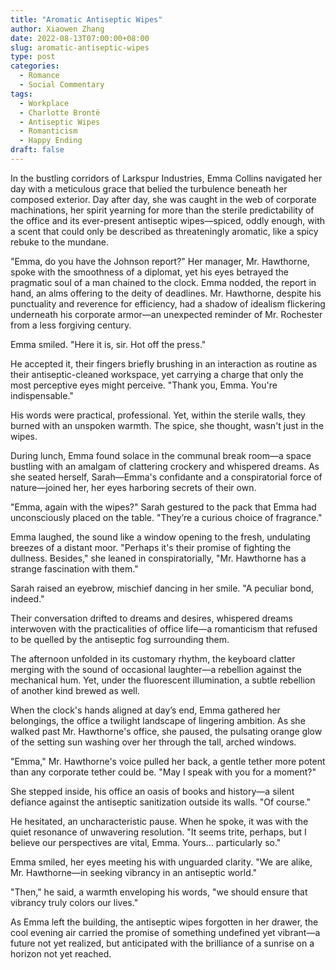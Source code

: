 ```yaml
---
title: "Aromatic Antiseptic Wipes"
author: Xiaowen Zhang
date: 2022-08-13T07:00:00+08:00
slug: aromatic-antiseptic-wipes
type: post
categories:
  - Romance
  - Social Commentary
tags:
  - Workplace
  - Charlotte Brontë
  - Antiseptic Wipes
  - Romanticism
  - Happy Ending
draft: false
---
```


In the bustling corridors of Larkspur Industries, Emma Collins navigated her day with a meticulous grace that belied the turbulence beneath her composed exterior. Day after day, she was caught in the web of corporate machinations, her spirit yearning for more than the sterile predictability of the office and its ever-present antiseptic wipes—spiced, oddly enough, with a scent that could only be described as threateningly aromatic, like a spicy rebuke to the mundane.

"Emma, do you have the Johnson report?" Her manager, Mr. Hawthorne, spoke with the smoothness of a diplomat, yet his eyes betrayed the pragmatic soul of a man chained to the clock. Emma nodded, the report in hand, an alms offering to the deity of deadlines. Mr. Hawthorne, despite his punctuality and reverence for efficiency, had a shadow of idealism flickering underneath his corporate armor—an unexpected reminder of Mr. Rochester from a less forgiving century.

Emma smiled. "Here it is, sir. Hot off the press."

He accepted it, their fingers briefly brushing in an interaction as routine as their antiseptic-cleaned workspace, yet carrying a charge that only the most perceptive eyes might perceive. "Thank you, Emma. You're indispensable."

His words were practical, professional. Yet, within the sterile walls, they burned with an unspoken warmth. The spice, she thought, wasn't just in the wipes.

During lunch, Emma found solace in the communal break room—a space bustling with an amalgam of clattering crockery and whispered dreams. As she seated herself, Sarah—Emma's confidante and a conspiratorial force of nature—joined her, her eyes harboring secrets of their own.

"Emma, again with the wipes?" Sarah gestured to the pack that Emma had unconsciously placed on the table. "They’re a curious choice of fragrance."

Emma laughed, the sound like a window opening to the fresh, undulating breezes of a distant moor. "Perhaps it's their promise of fighting the dullness. Besides," she leaned in conspiratorially, "Mr. Hawthorne has a strange fascination with them."

Sarah raised an eyebrow, mischief dancing in her smile. "A peculiar bond, indeed."

Their conversation drifted to dreams and desires, whispered dreams interwoven with the practicalities of office life—a romanticism that refused to be quelled by the antiseptic fog surrounding them.

The afternoon unfolded in its customary rhythm, the keyboard clatter merging with the sound of occasional laughter—a rebellion against the mechanical hum. Yet, under the fluorescent illumination, a subtle rebellion of another kind brewed as well.

When the clock's hands aligned at day’s end, Emma gathered her belongings, the office a twilight landscape of lingering ambition. As she walked past Mr. Hawthorne's office, she paused, the pulsating orange glow of the setting sun washing over her through the tall, arched windows.

"Emma," Mr. Hawthorne's voice pulled her back, a gentle tether more potent than any corporate tether could be. "May I speak with you for a moment?"

She stepped inside, his office an oasis of books and history—a silent defiance against the antiseptic sanitization outside its walls. "Of course."

He hesitated, an uncharacteristic pause. When he spoke, it was with the quiet resonance of unwavering resolution. "It seems trite, perhaps, but I believe our perspectives are vital, Emma. Yours... particularly so."

Emma smiled, her eyes meeting his with unguarded clarity. "We are alike, Mr. Hawthorne—in seeking vibrancy in an antiseptic world."

"Then," he said, a warmth enveloping his words, "we should ensure that vibrancy truly colors our lives."

As Emma left the building, the antiseptic wipes forgotten in her drawer, the cool evening air carried the promise of something undefined yet vibrant—a future not yet realized, but anticipated with the brilliance of a sunrise on a horizon not yet reached.